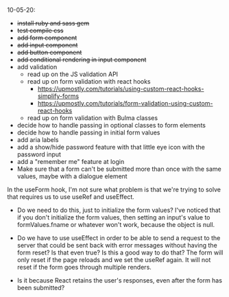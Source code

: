 10-05-20:
- ~~install ruby and sass gem~~
- ~~test compile css~~
- ~~add form component~~
- ~~add input component~~
- ~~add button component~~
- ~~add conditional rendering in input component~~
- add validation
    - read up on the JS validation API
    - read up on form validation with react hooks
        - https://upmostly.com/tutorials/using-custom-react-hooks-simplify-forms
        - https://upmostly.com/tutorials/form-validation-using-custom-react-hooks
    - read up on form validation with Bulma classes
- decide how to handle passing in optional classes to form elements
- decide how to handle passing in initial form values
- add aria labels
- add a show/hide password feature with that little eye icon with the password input
- add a "remember me" feature at login
- Make sure that a form can't be submitted more than once with the same values, maybe with a dialogue element

In the useForm hook, I'm not sure what problem is that we're trying to solve that requires us to use useRef and useEffect. 

- Do we need to do this, just to initialize the form values? I've noticed that if you don't initialize the form values, then setting an input's value to formValues.fname or whatever won't work, because the object is null. 

- Do we have to use useEffect in order to be able to send a request to the server that could be sent back with error messages without having the form reset? Is that even true? Is this a good way to do that? The form will only reset if the page reloads and we set the useRef again. It will not reset if the form goes through multiple renders.

- Is it because React retains the user's responses, even after the form has been submitted?